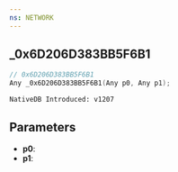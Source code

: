 ```yaml
---
ns: NETWORK
---
```

## _0x6D206D383BB5F6B1

```c
// 0x6D206D383BB5F6B1
Any _0x6D206D383BB5F6B1(Any p0, Any p1);
```

```
NativeDB Introduced: v1207
```

## Parameters
* **p0**:
* **p1**:
